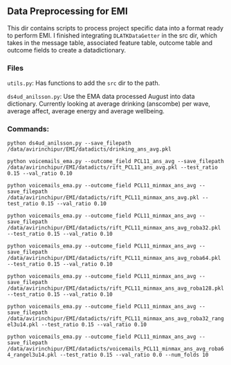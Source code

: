 ## Data Preprocessing for EMI

This dir contains scripts to process project specific data into a format ready to perform EMI. I finished integrating `DLATKDataGetter` in the src dir, which takes in the message table, associated feature table, outcome table and outcome fields to create a datadictionary. 

### Files

`utils.py`: Has functions to add the `src` dir to the path. 

`ds4ud_anilsson.py`: Use the EMA data processed August into data dictionary. Currently looking at average drinking (anscombe) per wave, average affect, average energy and average wellbeing.

### Commands:

```python ds4ud_anilsson.py --save_filepath /data/avirinchipur/EMI/datadicts/drinking_ans_avg.pkl```

```python voicemails_ema.py --outcome_field PCL11_ans_avg --save_filepath /data/avirinchipur/EMI/datadicts/rift_PCL11_ans_avg.pkl --test_ratio 0.15 --val_ratio 0.10```

```python voicemails_ema.py --outcome_field PCL11_minmax_ans_avg --save_filepath /data/avirinchipur/EMI/datadicts/rift_PCL11_minmax_ans_avg.pkl --test_ratio 0.15 --val_ratio 0.10```

```python voicemails_ema.py --outcome_field PCL11_minmax_ans_avg --save_filepath /data/avirinchipur/EMI/datadicts/rift_PCL11_minmax_ans_avg_roba32.pkl --test_ratio 0.15 --val_ratio 0.10```

```python voicemails_ema.py --outcome_field PCL11_minmax_ans_avg --save_filepath /data/avirinchipur/EMI/datadicts/rift_PCL11_minmax_ans_avg_roba64.pkl --test_ratio 0.15 --val_ratio 0.10```

```python voicemails_ema.py --outcome_field PCL11_minmax_ans_avg --save_filepath /data/avirinchipur/EMI/datadicts/rift_PCL11_minmax_ans_avg_roba128.pkl --test_ratio 0.15 --val_ratio 0.10```

```python voicemails_ema.py --outcome_field PCL11_minmax_ans_avg --save_filepath /data/avirinchipur/EMI/datadicts/rift_PCL11_minmax_ans_avg_roba32_rangel3u14.pkl --test_ratio 0.15 --val_ratio 0.10```


```python voicemails_ema.py --outcome_field PCL11_minmax_ans_avg --save_filepath /data/avirinchipur/EMI/datadicts/voicemails_PCL11_minmax_ans_avg_roba64_rangel3u14.pkl --test_ratio 0.15 --val_ratio 0.0 --num_folds 10```
